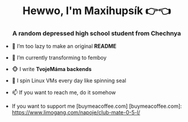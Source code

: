 <h1 align="center">Hewwo, I'm Maxihupsík 👉👈 </h1>
<h3 align="center">A random depressed high school student from Chechnya</h3>

- 🥱 I’m too lazy to make an original **README**

- 👸 I’m currently transforming to femboy

- 🐵 I write **TvojeMáma backends**

- 🐧 I spin Linux VMs every day like spinning seal

- 📫 If you want to reach me, do it somehow

- If you want to support me [buymeacoffee.com] 
[buymeacoffee.com]: https://www.limogang.com/napoje/club-mate-0-5-l/

